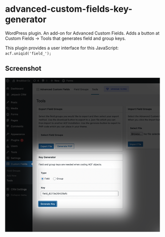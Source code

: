 # advanced-custom-fields-key-generator
WordPress plugin. An add-on for Advanced Custom Fields. Adds a button at Custom Fields → Tools that generates field and group keys.

This plugin provides a user interface for this JavaScript: `acf.uniqid('field_');`

## Screenshot

![screenshot-1](screenshot-1.png)



